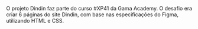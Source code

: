 O projeto Dindin faz parte do curso #XP41 da Gama Academy.
O desafio era criar 6 páginas do site Dindin, com base nas especificações do Figma, utilizando HTML e CSS.